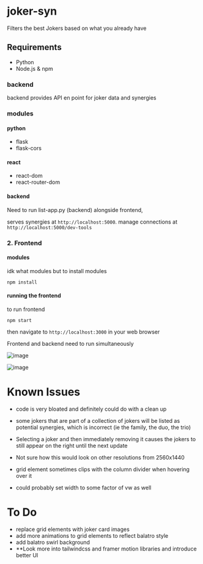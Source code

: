 # joker-syn
Filters the best Jokers based on what you already have 

## Requirements

- Python 
- Node.js & npm


### backend
backend provides API en
point for joker data and synergies

### modules

#### python

- flask
- flask-cors

#### react

- react-dom
- react-router-dom


#### backend

Need to run list-app.py (backend) alongside frontend,

serves synergies at `http://localhost:5000`.
manage connections at `http://localhost:5000/dev-tools`

### 2. Frontend


#### modules

idk what modules but to install modules

```
npm install
``` 

#### running the frontend
to run frontend
```
npm start
```

then navigate to `http://localhost:3000` in your web browser

Frontend and backend need to run simultaneously

![image](https://github.com/user-attachments/assets/dc418071-0d7c-4699-9694-f5d9798f8195)


![image](https://github.com/user-attachments/assets/e7965ef5-0805-4133-8ad5-f4a6808c1055)


# Known Issues

- code is very bloated and definitely could do with a clean up
- some jokers that are part of a collection of jokers will be listed as potential synergies, which is incorrect (ie the family, the duo, the trio)
- Selecting a joker and then immediately removing it causes the jokers to still appear on the right until the next update

- Not sure how this would look on other resolutions from 2560x1440
- grid element sometimes clips with the column divider when hovering over it
- could probably set width to some factor of vw as well 

# To Do

- replace grid elements with joker card images
- add more animations to grid elements to reflect balatro style
- add balatro swirl background
- **Look more into tailwindcss and framer motion libraries and introduce better UI
